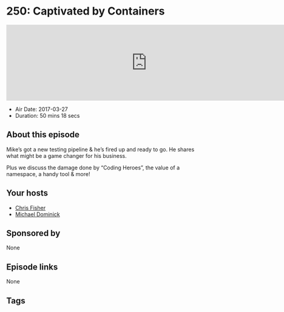 # 250: Captivated by Containers

<iframe src="https://player.fireside.fm/v2/MLf2ZzhC+pCxAiugG?theme=dark" width="740" height="200" frameborder="0" scrolling="no"></iframe>

* Air Date: 2017-03-27
* Duration: 50 mins 18 secs

## About this episode

Mike’s got a new testing pipeline & he’s fired up and ready to go. He shares what might be a game changer for his business.

Plus we discuss the damage done by “Coding Heroes”, the value of a namespace, a handy tool & more!

## Your hosts
* [Chris Fisher](https://coder.show/hosts/chrislas)
* [Michael Dominick](https://coder.show/hosts/michael)

## Sponsored by

None



## Episode links

None



## Tags

